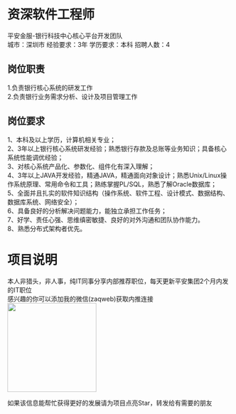 # 资深软件工程师
平安金服-银行科技中心核心平台开发团队  
城市：深圳市 经验要求：3年 学历要求：本科  招聘人数：4

## 岗位职责
1.负责银行核心系统的研发工作   
2.负责银行业务需求分析、设计及项目管理工作

## 岗位要求
1、本科及以上学历，计算机相关专业；   
2、3年以上银行核心系统研发经验；熟悉银行存款及总账等业务知识；具备核心系统性能调优经验；   
3、对核心系统产品化、参数化、组件化有深入理解；   
4、3年以上JAVA开发经验，精通JAVA，精通面向对象设计；熟悉Unix/Linux操作系统原理、常用命令和工具；熟练掌握PL/SQL，熟悉了解Oracle数据库；   
5、全面并且扎实的软件知识结构（操作系统、软件工程、设计模式、数据结构、数据库系统、网络安全）；   
6、具备良好的分析解决问题能力，能独立承担工作任务；   
7、好学、责任心强、思维缜密敏捷、良好的对外沟通和团队协作能力。   
8、熟悉分布式架构者优先。

# 项目说明

本人非猎头，非人事，纯IT同事分享内部推荐职位，每天更新平安集团2个月内发的IT职位  
感兴趣的你可以添加我的微信(zaqweb)获取内推连接  
<img src="https://github.com/zaqweb/PA-IT-JOBS/blob/master/WechatICode.jpeg"  height="200" width="200">

如果该信息能帮忙获得更好的发展请为项目点亮Star，转发给有需要的朋友





